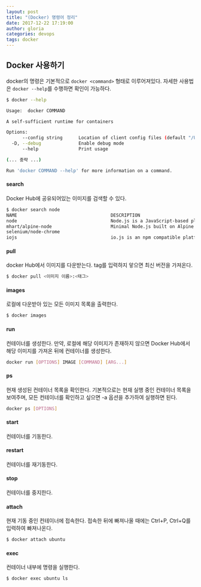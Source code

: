 ```yaml
---
layout: post
title: "(Docker) 명령어 정리"
date: 2017-12-22 17:19:00
author: gloria
categories: devops
tags: docker
---
```


## Docker 사용하기
docker의 명령은 기본적으로 `docker <command>` 형태로 이루어져있다.
자세한 사용법은 `docker --help`를 수행하면 확인이 가능하다.
```sh
$ docker --help

Usage:	docker COMMAND

A self-sufficient runtime for containers

Options:
      --config string      Location of client config files (default "/Users/gloria/.docker")
  -D, --debug              Enable debug mode
      --help               Print usage

(... 중략 ...)

Run 'docker COMMAND --help' for more information on a command.
```

#### search
Docker Hub에 공유되어있는 이미지를 검색할 수 있다.
```bash
$ docker search node
NAME                                   DESCRIPTION                                     STARS               OFFICIAL            AUTOMATED
node                                   Node.js is a JavaScript-based platform for...   4872                [OK]
mhart/alpine-node                      Minimal Node.js built on Alpine Linux           330
selenium/node-chrome                                                                   132                                     [OK]
iojs                                   io.js is an npm compatible platform origin...   124                 [OK]
```

#### pull
docker Hub에서 이미지를 다운받는다. tag를 입력하지 앟으면 최신 버전을 가져온다.
```bash
$ docker pull <이미지 이름>:<태그>
```

#### images
로컬에 다운받아 있는 모든 이미지 목록을 출력한다.
```bash
$ docker images
```

#### run
컨테이너를 생성한다. 만약, 로컬에 해당 이미지가 존재하지 않으면 Docker Hub에서 해당 이미지를 가져온 뒤에 컨테이너를 생성한다.
```bash
docker run [OPTIONS] IMAGE [COMMAND] [ARG...]
```

#### ps
현재 생성된 컨테이너 목록을 확인한다. 기본적으로는 현재 실행 중인 컨테이너 목록을 보여주며, 모든 컨테이너를 확인하고 싶으면 -a 옵션을 추가하여 실행하면 된다.
```bash
docker ps [OPTIONS]
```

#### start
컨테이너를 기동한다.

#### restart
컨테이너를 재기동한다.

#### stop
컨테이너를 중지한다.

#### attach
현재 기동 중인 컨테이너에 접속한다.
접속한 뒤에 빠져나올 때에는 Ctrl+P, Ctrl+Q를 입력하여 빠져나온다.
```bash
$ docker attach ubuntu
```

#### exec
컨테이너 내부에 명령을 실행한다.
```bash
$ docker exec ubuntu ls
```
